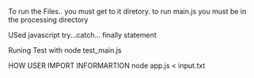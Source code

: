  To run the Files.. you must get to it diretory. 
  to run main.js
  you must be in the processing directory


  USed javascript try...catch... finally  statement

  Runing Test with 
  node test_main.js

   HOW USER IMPORT INFORMARTION
   node app.js < input.txt

